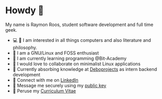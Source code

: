 # Howdy 👋

My name is Raymon Roos, student software development and full time geek. 
- :computer: :book: I am interested in all things computers and also literature and philosophy.
-   I am a GNU/Linux and FOSS enthusiast 
- 🌱 I am currently learning programming @Bit-Academy
- 💞️ I would love to collaborate on minimalist Linux applications
- :rocket: Currently absorbing knowledge at [Deboprojects](https://deboprojects.nl/) as intern backend development
-   Connect with me on [LinkedIn](https://www.linkedin.com/in/raymon-roos-1840a7228/)
- :key:  Message me securely using my [public key](./raymon_public.gpg)
-   Peruse my [Curriculum Vitae](https://github.com/raymon-roos/curriculum-vitae/blob/main/cv_raymon_roos.pdf)

<!---
Raymanovich/Raymanovich is a ✨ special ✨ repository because its `README.md` (this file) appears on your GitHub profile.
You can click the Preview link to take a look at your changes.
--->

